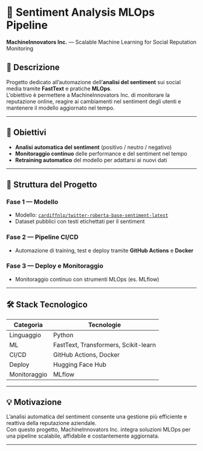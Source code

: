 # 🧠 Sentiment Analysis MLOps Pipeline  
**MachineInnovators Inc.** — Scalable Machine Learning for Social Reputation Monitoring  

## 📘 Descrizione  
Progetto dedicato all’automazione dell’**analisi del sentiment** sui social media tramite **FastText** e pratiche **MLOps**.  
L’obiettivo è permettere a MachineInnovators Inc. di monitorare la reputazione online, reagire ai cambiamenti nel sentiment degli utenti e mantenere il modello aggiornato nel tempo.  

---

## 🚀 Obiettivi
- **Analisi automatica del sentiment** (positivo / neutro / negativo)  
- **Monitoraggio continuo** delle performance e del sentiment nel tempo  
- **Retraining automatico** del modello per adattarsi ai nuovi dati  

---

## 🧩 Struttura del Progetto
### **Fase 1 — Modello**
- Modello: [`cardiffnlp/twitter-roberta-base-sentiment-latest`](https://huggingface.co/cardiffnlp/twitter-roberta-base-sentiment-latest)  
- Dataset pubblici con testi etichettati per il sentiment  

### **Fase 2 — Pipeline CI/CD**
- Automazione di training, test e deploy tramite **GitHub Actions** e **Docker**

### **Fase 3 — Deploy e Monitoraggio** 
- Monitoraggio continuo con strumenti MLOps (es. MLflow)  

---

## 🛠️ Stack Tecnologico
| Categoria | Tecnologie |
|------------|-------------|
| Linguaggio | Python |
| ML | FastText, Transformers, Scikit-learn |
| CI/CD | GitHub Actions, Docker |
| Deploy | Hugging Face Hub |
| Monitoraggio | MLflow |

---


## 💡 Motivazione
L’analisi automatica del sentiment consente una gestione più efficiente e reattiva della reputazione aziendale.  
Con questo progetto, MachineInnovators Inc. integra soluzioni MLOps per una pipeline scalabile, affidabile e costantemente aggiornata.  

---

